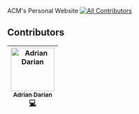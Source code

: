 ACM's Personal Website
[![All Contributors](https://img.shields.io/badge/all_contributors-1-orange.svg?style=flat-square)](#contributors)
## Contributors

<!-- ALL-CONTRIBUTORS-LIST:START - Do not remove or modify this section -->
<!-- prettier-ignore -->
| [<img src="https://avatars0.githubusercontent.com/u/23567187?v=4" width="100px;" alt="Adrian Darian"/><br /><sub><b>Adrian Darian</b></sub>](http://linkedin.com/in/adriandarian/)<br />[💻](https://github.com/UCMercedACM/ACM/commits?author=adriandarian "Code") |
| :---: |
<!-- ALL-CONTRIBUTORS-LIST:END -->
